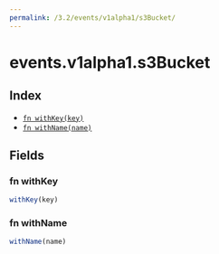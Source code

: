 ```yaml
---
permalink: /3.2/events/v1alpha1/s3Bucket/
---
```


# events.v1alpha1.s3Bucket



## Index

* [`fn withKey(key)`](#fn-withkey)
* [`fn withName(name)`](#fn-withname)

## Fields

### fn withKey

```ts
withKey(key)
```



### fn withName

```ts
withName(name)
```

